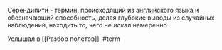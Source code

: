 Серендипити - термин, происходящий из английского языка и обозначающий способность, делая глубокие выводы из случайных наблюдений, находить то, чего не искал намеренно. 

Услышал в [[Разбор полетов]].
#term